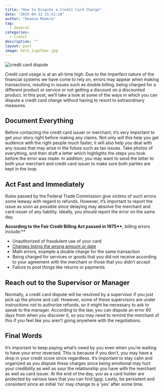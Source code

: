 ```yaml
---
title: "How to Dispute a Credit Card Charge"
date: "2015-04-12 15:51:28"
author: "Deanna Madera"
tag:
  - General
categories:
  - Credit
description: ""
layout: post
image: hero_tugofwar.jpg
---
```


![credit card dispute](http://mt2.wpengine.com/wp-content/uploads/2015/03/credit-card-dispute.jpg)

Credit card usage is at an all-time high. Due to the imperfect nature of the financial systems we have come to rely on, errors may appear when making transactions, resulting in issues such as double billing, being charged for a different product or service or not getting a discount on a discounted product. In this post, we’ll take a look at some of the ways in which you can dispute a credit card charge without having to resort to extraordinary measures.

## Document Everything

Before contacting the credit card issuer or merchant, it’s very important to get your story right before making any claims. Not only will this help you get audience with the right people much faster, it will also help you deal with any issues that may arise in the future such as tax issues. Take photos of everything, and then draft a letter which highlights the steps you took before the error was made. In addition, you may want to send the letter to both your merchant and credit card issuer to make sure both parties are kept in the loop.

## Act Fast and Immediately

Rules passed by the Federal Trade Commission give victims of such errors some leeway with regard to refunds. However, it’s important to report the issue as soon as possible since delaying may absolve the merchant and card issuer of any liability. Ideally, you should report the error on the same day.

**According to** **the Fair Credit Billing Act passed in 1975\*\***, billing errors include:\*\*

- Unauthorized of fraudulent use of your card
- [Charges listing the wrong amount or date](http://www.consumer.ftc.gov/articles/0219-disputing-credit-card-charges)
- Math errors, example a double charge for the same transaction
- Being charged for services or goods that you did not receive according to your agreement with the merchant or those that you didn’t accept
- Failure to post things like returns or payments

## Reach out to the Supervisor or Manager

Normally, a credit card dispute will be resolved by a supervisor if you just pick up the phone and call. However, some of these supervisors are under instructions not to authorize refunds, so it might be necessary to ask to speak to the manager. According to the law, you can dispute an error 60 days from when you discover it, so you may need to remind the merchant of this if you feel like you aren’t going anywhere with the negotiations.

## Final Words

It’s important to keep paying what’s owed by you even when you’re waiting to have your error reversed. This is because if you don’t, you may have a drop in your credit score since regardless. It’s important to stay calm and organized as you dispute these charges since being emotional may hurt your credibility as well as sour the relationship you have with the merchant as well as card issuer. At the end of the day, you as a card holder are protected by various laws that you can find [here](http://www.consumer.ftc.gov/topics/resolving-consumer-problems). Lastly, be persistent and consistent since an initial ‘no’ may change to a ‘yes’ after some time.
